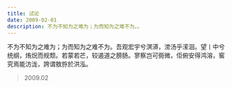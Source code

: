 ```yaml
---
title: 试论
date: 2009-02-01
description: 不为不知为之难为；为而知为之难不为。。
---
```


不为不知为之难为；为而知为之难不为。吾观宏宇兮溟漭，滂汤乎潆洄。望丨中兮统纲，烠炾而规颓。若蒙若芒，较遏道之膀肠。寥察岂可衕微，佢俯安得鸿溶，窖究焉能汸泷，誇谓敖斿於洪泓。

> 2009.02